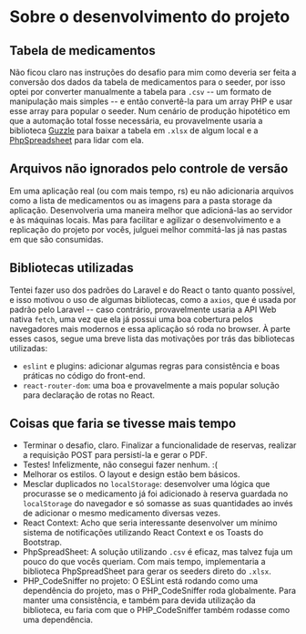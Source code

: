 # Sobre o desenvolvimento do projeto

## Tabela de medicamentos

Não ficou claro nas instruções do desafio para mim como deveria ser feita a conversão dos dados da tabela de medicamentos para o seeder, por isso optei por converter manualmente a tabela para `.csv` -- um formato de manipulação mais simples -- e então convertê-la para um array PHP e usar esse array para popular o seeder. Num cenário de produção hipotético em que a automação total fosse necessária, eu provavelmente usaria a biblioteca [Guzzle](https://github.com/guzzle/guzzle) para baixar a tabela em `.xlsx` de algum local e a [PhpSpreadsheet](https://github.com/PHPOffice/PhpSpreadsheet) para lidar com ela.

## Arquivos não ignorados pelo controle de versão

Em uma aplicação real (ou com mais tempo, rs) eu não adicionaria arquivos como a lista de medicamentos ou as imagens para a pasta storage da aplicação. Desenvolveria uma maneira melhor que adicioná-las ao servidor e às máquinas locais. Mas para facilitar e agilizar o desenvolvimento e a replicação do projeto por vocês, julguei melhor commitá-las já nas pastas em que são consumidas.

## Bibliotecas utilizadas

Tentei fazer uso dos padrões do Laravel e do React o tanto quanto possível, e isso motivou o uso de algumas bibliotecas, como a `axios`, que é usada por padrão pelo Laravel -- caso contrário, provavelmente usaria a API Web nativa `fetch`, uma vez que ela já possui uma boa cobertura pelos navegadores mais modernos e essa aplicação só roda no browser. À parte esses casos, segue uma breve lista das motivações por trás das bibliotecas utilizadas:

- `eslint` e plugins: adicionar algumas regras para consistência e boas práticas no código do front-end.
- `react-router-dom`: uma boa e provavelmente a mais popular solução para declaração de rotas no React.

## Coisas que faria se tivesse mais tempo

- Terminar o desafio, claro. Finalizar a funcionalidade de reservas, realizar a requisição POST para persistí-la e gerar o PDF.
- Testes! Infelizmente, não consegui fazer nenhum. :(
- Melhorar os estilos. O layout e design estão bem básicos.
- Mesclar duplicados no `localStorage`: desenvolver uma lógica que procurasse se o medicamento já foi adicionado à reserva guardada no `localStorage` do navegador e só somasse as suas quantidades ao invés de adicionar o mesmo medicamento diversas vezes.
- React Context: Acho que seria interessante desenvolver um mínimo sistema de notificações utilizando React Context e os Toasts do Bootstrap.
- PhpSpreadSheet: A solução utilizando `.csv` é eficaz, mas talvez fuja um pouco do que vocês queriam. Com mais tempo, implementaria a biblioteca PhpSpreadSheet para gerar os seeders direto do `.xlsx`.
- PHP_CodeSniffer no projeto: O ESLint está rodando como uma dependência do projeto, mas o PHP_CodeSniffer roda globalmente. Para manter uma consistência, e também para devida utilização da biblioteca, eu faria com que o PHP_CodeSniffer também rodasse como uma dependência.
